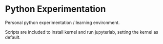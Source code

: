 # Python Experimentation
Personal python experimentation / learning environment.

Scripts are included to install kernel and run jupyterlab, setting the kernel as default.


